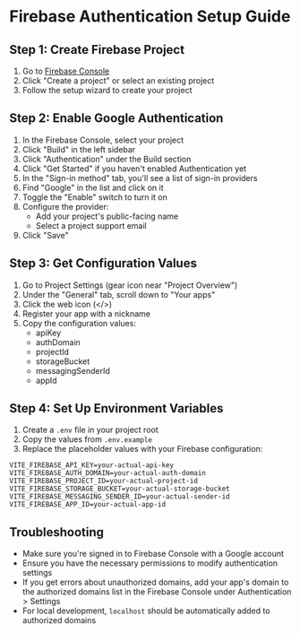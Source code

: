 # Firebase Authentication Setup Guide

## Step 1: Create Firebase Project
1. Go to [Firebase Console](https://console.firebase.google.com)
2. Click "Create a project" or select an existing project
3. Follow the setup wizard to create your project

## Step 2: Enable Google Authentication
1. In the Firebase Console, select your project
2. Click "Build" in the left sidebar
3. Click "Authentication" under the Build section
4. Click "Get Started" if you haven't enabled Authentication yet
5. In the "Sign-in method" tab, you'll see a list of sign-in providers
6. Find "Google" in the list and click on it
7. Toggle the "Enable" switch to turn it on
8. Configure the provider:
   - Add your project's public-facing name
   - Select a project support email
9. Click "Save"

## Step 3: Get Configuration Values
1. Go to Project Settings (gear icon near "Project Overview")
2. Under the "General" tab, scroll down to "Your apps"
3. Click the web icon (</>)
4. Register your app with a nickname
5. Copy the configuration values:
   - apiKey
   - authDomain
   - projectId
   - storageBucket
   - messagingSenderId
   - appId

## Step 4: Set Up Environment Variables
1. Create a `.env` file in your project root
2. Copy the values from `.env.example`
3. Replace the placeholder values with your Firebase configuration:
```env
VITE_FIREBASE_API_KEY=your-actual-api-key
VITE_FIREBASE_AUTH_DOMAIN=your-actual-auth-domain
VITE_FIREBASE_PROJECT_ID=your-actual-project-id
VITE_FIREBASE_STORAGE_BUCKET=your-actual-storage-bucket
VITE_FIREBASE_MESSAGING_SENDER_ID=your-actual-sender-id
VITE_FIREBASE_APP_ID=your-actual-app-id
```

## Troubleshooting
- Make sure you're signed in to Firebase Console with a Google account
- Ensure you have the necessary permissions to modify authentication settings
- If you get errors about unauthorized domains, add your app's domain to the authorized domains list in the Firebase Console under Authentication > Settings
- For local development, `localhost` should be automatically added to authorized domains